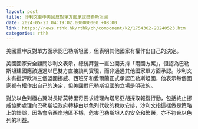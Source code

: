 ```yaml
---
layout: post
title: 沙利文重申美國反對單方面承認巴勒斯坦國
date: 2024-05-23 04:19:02.000000000 +08:00
link: https://news.rthk.hk/rthk/ch/component/k2/1754302-20240523.htm
categories: rthk
---
```


美國重申反對單方面承認巴勒斯坦國，但表明其他國家有權作出自己的決定。

美國國家安全顧問沙利文表示，總統拜登一直公開支持「兩國方案」，但認為巴勒斯坦建國應該通過以巴雙方直接談判實現，而非通過其他國家單方面承認。沙利文未有批評歐洲三個盟國挪威、西班牙和愛爾蘭正式承認巴勒斯坦國，他表示每個國家都有權作出自己的決定，但美國對巴勒斯坦國的立場是明確的。

對於以色列極右翼財長斯莫特里奇要求總理內塔尼亞胡採取報復行動，包括終止挪威協助處理向巴勒斯坦政府轉移由以色列代收的稅款安排，沙利文指這樣做是策略上的錯誤，因為會令西岸地區不檼，危害巴勒斯坦人的安全和繁榮，亦不符合以色列的利益。
